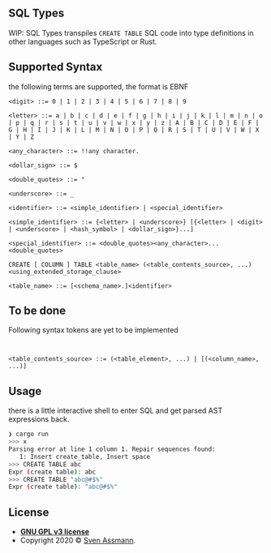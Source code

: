 ## SQL Types

WIP: SQL Types transpiles `CREATE TABLE` SQL code into type definitions in other languages such as TypeScript or Rust. 

## Supported Syntax

the following terms are supported, the format is EBNF

```ebnf
<digit> ::= 0 | 1 | 2 | 3 | 4 | 5 | 6 | 7 | 8 | 9

<letter> ::= a | b | c | d | e | f | g | h | i | j | k | l | m | n | o | p | q | r | s | t | u | v | w | x | y | z | A | B | C | D | E | F | G | H | I | J | K | L | M | N | O | P | Q | R | S | T | U | V | W | X | Y | Z

<any_character> ::= !!any character.

<dollar_sign> ::= $

<double_quotes> ::= "

<underscore> ::= _

<identifier> ::= <simple_identifier> | <special_identifier>

<simple_identifier> ::= {<letter> | <underscore>} [{<letter> | <digit> | <underscore> | <hash_symbol> | <dollar_sign>}...]

<special_identifier> ::= <double_quotes><any_character>...<double_quotes>

CREATE [ COLUMN ] TABLE <table_name> (<table_contents_source>, ...) <using_extended_storage_clause>

<table_name> ::= [<schema_name>.]<identifier>

```

## To be done

Following syntax tokens are yet to be implemented

```ebnf


<table_contents_source> ::= (<table_element>, ...) | [(<column_name>, ...)]
```

[hana/sql]: https://help.sap.com/doc/9b40bf74f8644b898fb07dabdd2a36ad/2.0.04/en-US/SAP_HANA_SQL_Reference_Guide_en.pdf

## Usage

there is a little interactive shell to enter SQL and get parsed AST expressions back.

```sh
❯ cargo run
>>> x
Parsing error at line 1 column 1. Repair sequences found:
   1: Insert create_table, Insert space
>>> CREATE TABLE abc
Expr (create table): abc
>>> CREATE TABLE "abc@#$%"
Expr (create table): "abc@#$%"
```

## License

- **[GNU GPL v3 license](https://www.gnu.org/licenses/gpl-3.0)**
- Copyright 2020 © [Sven Assmann][2].

[2]: https://www.d34dl0ck.me
[4]: https://github.com/sassman/sql-types-rs/issues?q=is%3Aissue+is%3Aopen+label%3A%22good+first+issue%22
[5]: https://github.com/sassman/sql-types-rs/issues/new/choose
